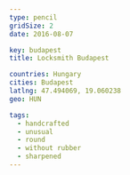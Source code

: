 ```yaml
---
type: pencil
gridSize: 2
date: 2016-08-07

key: budapest
title: Locksmith Budapest

countries: Hungary
cities: Budapest
latlng: 47.494069, 19.060238
geo: HUN

tags:
  - handcrafted
  - unusual
  - round
  - without rubber
  - sharpened
---
```

